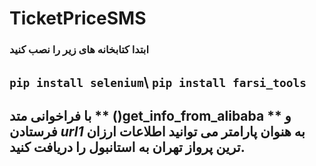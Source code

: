 # TicketPriceSMS
### ابتدا کتابخانه های زیر را نصب کنید 
``` pip install selenium ```\ 
``` pip install farsi_tools ```
---
## با فراخوانی متد ** ()get_info_from_alibaba **  و فرستادن *url1* به هنوان پارامتر می توانید اطلاعات ارزان ترین پرواز تهران به استانبول را دریافت کنید.
~~~ get_info_from_alibaba(url2) \







